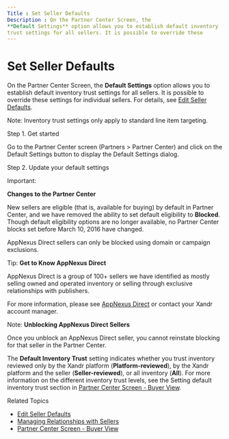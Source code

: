 ```yaml
---
Title : Set Seller Defaults
Description : On the Partner Center Screen, the
**Default Settings** option allows you to establish default inventory
trust settings for all sellers. It is possible to override these
---
```



# Set Seller Defaults



On the Partner Center Screen, the
**Default Settings** option allows you to establish default inventory
trust settings for all sellers. It is possible to override these
settings for individual sellers. For details, see
<a href="edit-seller-defaults.html" class="xref">Edit Seller
Defaults</a>.



Note: Inventory trust settings only
apply to standard line item targeting.



Step 1. Get started

Go to the Partner Center screen
(Partners
\> Partner Center) and click on
the Default Settings button to display
the Default Settings dialog.

Step 2. Update your default settings



Important:

**Changes to the Partner Center**

New sellers are eligible (that is, available for buying) by default in
Partner Center, and we have
removed the ability to set default eligibility to **Blocked**. Though
default eligibility options are no longer available, no
Partner Center blocks set before
March 10, 2016 have changed.

AppNexus Direct sellers can only be blocked
using domain or campaign exclusions.





Tip: **Get to Know
AppNexus Direct**

AppNexus Direct is a group of 100+ sellers we
have identified as mostly selling owned and operated inventory or
selling through exclusive relationships with publishers.

For more information, please see
<a href="appnexus-direct-for-buyers.html" class="xref"
title="This page explains what Xandr Direct is and other helpful details for using it."><span
class="ph">AppNexus Direct</a> or contact your
Xandr account manager.





Note: **Unblocking
AppNexus Direct Sellers**

Once you unblock an AppNexus Direct seller, you
cannot reinstate blocking for that seller in the
Partner Center.



The **Default Inventory Trust** setting indicates whether you trust
inventory reviewed only by the Xandr platform
(**Platform-reviewed**), by the Xandr platform
and the seller (**Seller-reviewed**), or all inventory (**All**). For
more information on the different inventory trust levels, see the
Setting default inventory trust
section in
<a href="partner-center-screen-buyer-view.html" class="xref">Partner
Center Screen - Buyer View</a>.

Related Topics

- <a href="edit-seller-defaults.html" class="xref">Edit Seller
  Defaults</a>
- <a href="managing-relationships-with-sellers.html" class="xref">Managing
  Relationships with Sellers</a>
- <a href="partner-center-screen-buyer-view.html" class="xref">Partner
  Center Screen - Buyer View</a>




